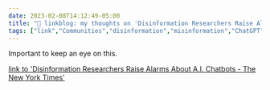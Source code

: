 ---date: 2023-02-08T14:12:49-05:00title: "🔗 linkblog: my thoughts on 'Disinformation Researchers Raise Alarms About A.I. Chatbots - The New York Times'"tags: ["link","Communities","disinformation","misinformation","ChatGPT","OpenAI"]---Important to keep an eye on this.   [link to 'Disinformation Researchers Raise Alarms About A.I. Chatbots - The New York Times'](https://www.nytimes.com/2023/02/08/technology/ai-chatbots-disinformation.html)